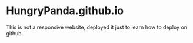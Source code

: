 # HungryPanda.github.io
This is not a responsive website, deployed it just to learn how to deploy on github.
